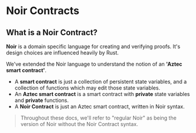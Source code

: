 # Noir Contracts

## What is a Noir Contract?

**Noir** is a domain specific language for creating and verifying proofs. It's design choices are influenced heavily by Rust.

We've extended the Noir language to understand the notion of an **'Aztec smart contract'**.

- A **smart contract** is just a collection of persistent state variables, and a collection of functions which may edit those state variables.
- An **Aztec smart contract** is a smart contract with **private** state variables and **private** functions.
- A **Noir Contract** is just an Aztec smart contract, written in Noir syntax.


> Throughout these docs, we'll refer to "regular Noir" as being the version of Noir without the Noir Contract syntax.